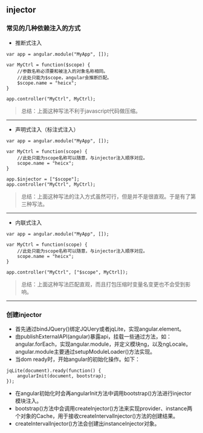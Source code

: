 ## injector

### **常见的几种依赖注入的方式**

- 推断式注入

```
var app = angular.module("MyApp", []);

var MyCtrl = function($scope) { 
	//参数名称必须要和被注入的对象名称相同。
	//此处只能为$scope，angular会推断匹配。
	$scope.name = "heicx";
}

app.controller("MyCtrl", MyCtrl);
```

> 总结：上面这种写法不利于javascript代码做压缩。

---

- 声明式注入（标注式注入）

```
var app = angular.module("MyApp", []);

var MyCtrl = function(scope) { 
	//此处只能为scope名称可以随意，与injector注入顺序对应。
	scope.name = "heicx";
}

app.$injector = ["$scope"];
app.controller("MyCtrl", MyCtrl);
```

> 总结：上面这种写法的注入方式虽然可行，但是并不是很直观。于是有了第三种写法。

---

- 内联式注入

```
var app = angular.module("MyApp", []);

var MyCtrl = function(scope) { 
	//此处只能为scope名称可以随意，与injector注入顺序对应。
	scope.name = "heicx";
}

app.controller("MyCtrl", ["$scope", MyCtrl]);
```

> 总结：上面这种写法匹配直观，而且打包压缩时变量名变更也不会受到影响。

---

### **创建injector**

- 首先通过bindJQuery()绑定JQUery或者jqLite，实现angular.element。
- 由publishExternalAPI(angular)暴露api，挂载一些通过方法，如：angular.forEach，实现angular.module，并定义模块ng，以及ngLocale。angular.module主要通过setupModuleLoader()方法实现。
- 当dom ready时，开始angular的初始化操作。如下：

```
jqLite(document).ready(function() {
	angularInit(document, bootstrap);	
});
```

- 在angular初始化时会再angularInit方法中调用bootstrap()方法进行injector模块注入。
- bootstrap()方法中会调用createInjector()方法来实现provider、instance两个对象的Cache，用于接收createIntervalInjector()方法的创建结果。
- createIntervalInjector()方法会创建出instanceInjector对象。